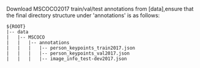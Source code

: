 Download MSCOCO2017 train/val/test annotations from [data],ensure that the final directory structure under 'annotations' is as follows:
```  
${ROOT}  
|-- data 
|   |-- MSCOCO  
|   |   |-- annotations  
|   |   |   |-- person_keypoints_train2017.json
|   |   |   |-- person_keypoints_val2017.json
|   |   |   |-- image_info_test-dev2017.json

```  
